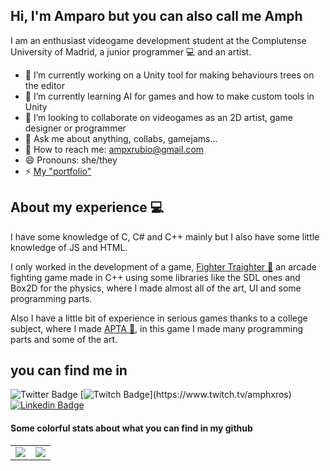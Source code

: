 
## Hi, I'm Amparo but you can also call me Amph
I am an enthusiast videogame development student at the Complutense University of Madrid, a junior programmer 💻 and an artist.

- 🔭 I’m currently working on a Unity tool for making behaviours trees on the editor
- 🌱 I’m currently learning AI for games and how to make custom tools in Unity
- 👯 I’m looking to collaborate on videogames as an 2D artist, game designer or programmer
- 💬 Ask me about anything, collabs, gamejams...
- 💌 How to reach me: ampxrubio@gmail.com
- 😄 Pronouns: she/they
- ⚡ [My "portfolio"](https://amprubio.github.io/Portfolio/)

## About my experience 💻
I have some knowledge of C, C# and C++ mainly but I also have some little knowledge of JS and HTML.

I only worked in the development of a game, [Fighter Traighter 🍂](https://github.com/MoruyankiiFighter/FighterTraighter) an arcade fighting game made in C++ using some libraries like the SDL ones and Box2D for the physics, where I made almost all of the art, UI and some programming parts.

Also I have a little bit of experience in serious games thanks to a college subject, where I made [APTA 🌼](https://github.com/Juegos-Serios/ProyectFinal), in this game I made many programming parts and some of the art.

## you can find me in  
![Twitter Badge](https://img.shields.io/badge/-Twitter-1DA1F2?style=plastic&logo=Twitter&logoColor=white&link=https://twitter.com/Amphxros_Dev) 
[![Twitch Badge](https://img.shields.io/badge/-Twitch-9146FF?style=plastic&logo=Twitch&logoColor=white&link=(https://www.twitch.tv/amphxros))](https://www.twitch.tv/amphxros) [![Linkedin Badge](https://img.shields.io/badge/-Linkedin-0077B5?style=plastic&logo=Linkedin&logoColor=white&link=https://www.linkedin.com/in/amparo-rubio-bellon-0011b1198/)](https://www.linkedin.com/in/amparo-rubio-bellon-0011b1198/)

#### Some colorful stats about what you can find in my github

<table>
  <tr>
    <td align="center" style="padding=0;width=50%;">
      <img align="center" style="padding=0;" src="https://github-readme-stats.vercel.app/api/?username=amprubio&show_icons=true&title_color=C9F9D9&text_color=9f9f9f&bg_color=000000&hide_border=true&icon_color=C9F9D9&hide_title=true&count_private=true" />

  <td align="center" style="padding=0;width=70%;">
      <img align="center" style="padding=0;" src="https://github-readme-stats.quantumlytangled.vercel.app/api/top-langs/?username=amprubio&layout=compact&show_icons=true&title_color=90FFE9&text_color=9f9f9f&bg_color=000000&hide_border=true&icon_color=f0f0f000&count_private=true&extra=Juegos-Serios/ProyectFinal;MoruyankiiFighter/FighterTraighter" />
    </td>
